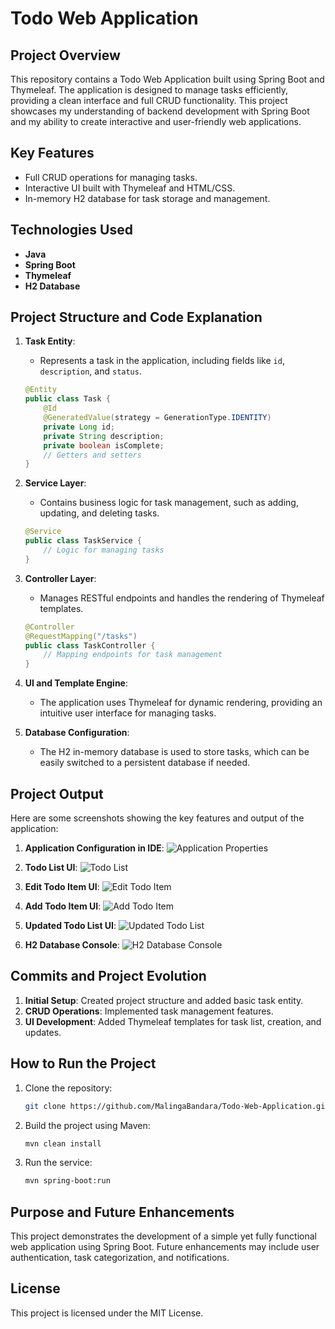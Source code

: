 
# Todo Web Application

## Project Overview

This repository contains a Todo Web Application built using Spring Boot and Thymeleaf. The application is designed to manage tasks efficiently, providing a clean interface and full CRUD functionality. This project showcases my understanding of backend development with Spring Boot and my ability to create interactive and user-friendly web applications.

## Key Features

- Full CRUD operations for managing tasks.
- Interactive UI built with Thymeleaf and HTML/CSS.
- In-memory H2 database for task storage and management.

## Technologies Used

- **Java**
- **Spring Boot**
- **Thymeleaf**
- **H2 Database**

## Project Structure and Code Explanation

1. **Task Entity**:
   - Represents a task in the application, including fields like `id`, `description`, and `status`.
   ```java
   @Entity
   public class Task {
       @Id
       @GeneratedValue(strategy = GenerationType.IDENTITY)
       private Long id;
       private String description;
       private boolean isComplete;
       // Getters and setters
   }
   ```

2. **Service Layer**:
   - Contains business logic for task management, such as adding, updating, and deleting tasks.
   ```java
   @Service
   public class TaskService {
       // Logic for managing tasks
   }
   ```

3. **Controller Layer**:
   - Manages RESTful endpoints and handles the rendering of Thymeleaf templates.
   ```java
   @Controller
   @RequestMapping("/tasks")
   public class TaskController {
       // Mapping endpoints for task management
   }
   ```

4. **UI and Template Engine**:
   - The application uses Thymeleaf for dynamic rendering, providing an intuitive user interface for managing tasks.

5. **Database Configuration**:
   - The H2 in-memory database is used to store tasks, which can be easily switched to a persistent database if needed.

## Project Output

Here are some screenshots showing the key features and output of the application:

1. **Application Configuration in IDE**:
   ![Application Properties](sandbox:/mnt/data/proj-1.png)

2. **Todo List UI**:
   ![Todo List](sandbox:/mnt/data/proj-2.png)

3. **Edit Todo Item UI**:
   ![Edit Todo Item](sandbox:/mnt/data/proj-3.png)

4. **Add Todo Item UI**:
   ![Add Todo Item](sandbox:/mnt/data/proj-4.png)

5. **Updated Todo List UI**:
   ![Updated Todo List](sandbox:/mnt/data/proj-5.png)

6. **H2 Database Console**:
   ![H2 Database Console](sandbox:/mnt/data/proj-6.png)

## Commits and Project Evolution

1. **Initial Setup**: Created project structure and added basic task entity.
2. **CRUD Operations**: Implemented task management features.
3. **UI Development**: Added Thymeleaf templates for task list, creation, and updates.

## How to Run the Project

1. Clone the repository:
   ```bash
   git clone https://github.com/MalingaBandara/Todo-Web-Application.git
   ```
2. Build the project using Maven:
   ```bash
   mvn clean install
   ```
3. Run the service:
   ```bash
   mvn spring-boot:run
   ```

## Purpose and Future Enhancements

This project demonstrates the development of a simple yet fully functional web application using Spring Boot. Future enhancements may include user authentication, task categorization, and notifications.

## License

This project is licensed under the MIT License.
